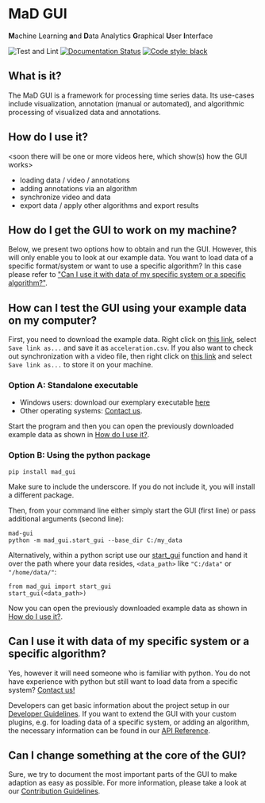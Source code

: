 # MaD GUI 
**M**achine Learning 
**a**nd 
**D**ata Analytics 
**G**raphical 
**U**ser 
**I**nterface

![Test and Lint](https://github.com/mad-lab-fau/mad-gui/workflows/Test%20and%20Lint/badge.svg)
[![Documentation Status](https://readthedocs.org/projects/mad-gui/badge/?version=latest)](https://mad-gui.readthedocs.io/en/latest/?badge=latest)
[![Code style: black](https://img.shields.io/badge/code%20style-black-000000.svg)](https://github.com/psf/black)

##  What is it?
The MaD GUI is a framework for processing time series data.
Its use-cases include visualization, annotation (manual or automated), and algorithmic processing of visualized data and annotations.

## How do I use it?
<soon there will be one or more videos here, which show(s) how the GUI works>

- loading data / video / annotations
- adding annotations via an algorithm
- synchronize video and data
- export data / apply other algorithms and export results

## How do I get the GUI to work on my machine?
Below, we present two options how to obtain and run the GUI.
However, this will only enable you to look at our example data.
You want to load data of a specific format/system or want to use a specific algorithm? 
In this case please refer to ["Can I use it with data of my specific system or a specific algorithm?"](#can-i-use-it-with-data-of-my-specific-system-or-a-specific-algorithm).

## How can I test the GUI using your example data on my computer?

First, you need to download the example data.
Right click on [this link](https://raw.githubusercontent.com/mad-lab-fau/mad-gui/main/example_data/smartphone/acceleration.csv), select `Save link as...` and save it as `acceleration.csv`.
If you also want to check out synchronization with a video file, then right click on [this link](https://github.com/mad-lab-fau/mad-gui/raw/main/example_data/smartphone/video/video.mp4) and select `Save link as...` to store it on your machine.

### Option A: Standalone executable

- Windows users: download our exemplary executable [here](https://github.com/mad-lab-fau/mad-gui/releases/download/v0.2.0-alpha.1/mad_gui.exe)
- Other operating systems: [Contact us](mailto:mad-digait@fau.de).

Start the program and then you can open the previously downloaded example data as shown in [How do I use it?](#how-do-i-use-it).

### Option B: Using the python package
```
pip install mad_gui
```
Make sure to include the underscore.
If you do not include it, you will install a different package.

Then, from your command line either simply start the GUI (first line) or pass additional arguments (second line):
```
mad-gui
python -m mad_gui.start_gui --base_dir C:/my_data
```

Alternatively, within a python script use our [start_gui](https://github.com/mad-lab-fau/mad-gui/blob/2857ccc20766ea32f847271771b52c97e2682b79/mad_gui/start_gui.py#L26) 
function and hand it over the path where your data resides, `<data_path>` like `"C:/data"` or `"/home/data/"`: 
```
from mad_gui import start_gui
start_gui(<data_path>)
```

Now you can open the previously downloaded example data as shown in [How do I use it?](#how-do-i-use-it).


## Can I use it with data of my specific system or a specific algorithm?
Yes, however it will need someone who is familiar with python.
You do not have experience with python but still want to load data from a specific system? [Contact us!](mailto:malte.ollenschlaeger@fau.de)

Developers can get basic information about the project setup in our [Developer Guidelines](https://mad-gui.readthedocs.io/en/latest/developer_guidelines.html).
If you want to extend the GUI with your custom plugins, e.g. for loading data of a specific system,
or adding an algorithm, the necessary information can be found in our [API Reference](https://mad-gui.readthedocs.io/en/latest/api_reference.html).

## Can I change something at the core of the GUI?
Sure, we try to document the most important parts of the GUI to make adaption as easy as possible.
For more information, please take a look at our [Contribution Guidelines](https://mad-gui.readthedocs.io/en/latest/contribution_guidelines.html#contribution-guidelines).
